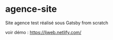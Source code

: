# agence-site
Site agence test réalisé sous Gatsby from scratch

voir démo : https://ljweb.netlify.com/
